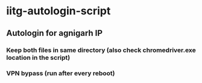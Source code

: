 # iitg-autologin-script
## Autologin for agnigarh IP
### Keep both files in same directory (also check chromedriver.exe location in the script)
### VPN bypass (run after every reboot)
